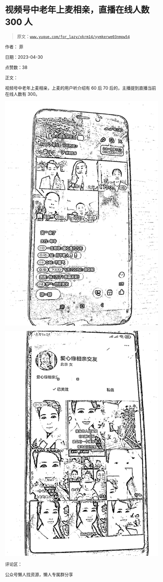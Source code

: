 # 视频号中老年上麦相亲，直播在线人数 300 人

> 原文：[`www.yuque.com/for_lazy/xkrm14/yymkerwe03nmpw54`](https://www.yuque.com/for_lazy/xkrm14/yymkerwe03nmpw54)

作者： 菲

日期：2023-04-30

点赞数：38

正文：

视频号中老年上麦相亲，上麦的用户听介绍有 60 后 70 后的，主播提到直播当前在线人数有 300。

![](img/6f01e93e83cfc5a4ca27bd0b47545f61.png)

![](img/001b4b9caad5de3837f376a5060cdcda.png)

评论区：

公众号懒人找资源，懒人专属群分享

